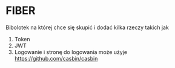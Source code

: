 # FIBER 

Bibolotek na której chce się skupić i dodać kilka rzeczy takich jak 

1. Token
1. JWT
1. Logowanie i stronę do logowania może użyje https://github.com/casbin/casbin